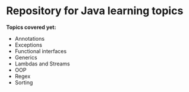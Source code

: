 # Repository for Java learning topics
**Topics covered yet:**
- Annotations
- Exceptions
- Functional interfaces
- Generics
- Lambdas and Streams
- OOP
- Regex
- Sorting
